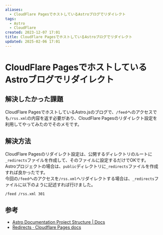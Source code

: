 ```yaml
---
aliases:
  - CloudFlare PagesでホストしているAstroブログでリダイレクト
tags:
  - Astro
  - CloudFlare
created: 2023-12-07 17:01
title: CloudFlare PagesでホストしているAstroブログでリダイレクト
updated: 2025-02-06 17:01
---
```


# CloudFlare PagesでホストしているAstroブログでリダイレクト

## 解決したかった課題

CloudFlare PagesでホストしているAstro.jsのブログで、`/feed`へのアクセスでも`/rss.xml`の内容を返す必要があり、CloudFlare Pagesのリダイレクト設定を利用してやってみたのでそのメモです。

## 解決方法

CloudFlare Pagesのリダイレクト設定は、公開するディレクトリのルートに`_redirects`ファイルを作成して、そのファイルに設定するだけでOKです。  
Astroプロジェクトの場合は、`public`ディレクトリに`_redirects`ファイルを作成すれば良かったです。  
今回の`/feed`へのアクセスを`/rss.xml`へリダイレクトする場合は、`_redirects`ファイルに以下のように記述すれば行けました。

```
/feed /rss.xml 301
```

## 参考

- [Astro Documentation Project Structure | Docs](https://docs.astro.build/en/core-concepts/project-structure/)
- [Redirects · Cloudflare Pages docs](https://developers.cloudflare.com/pages/platform/redirects/)
